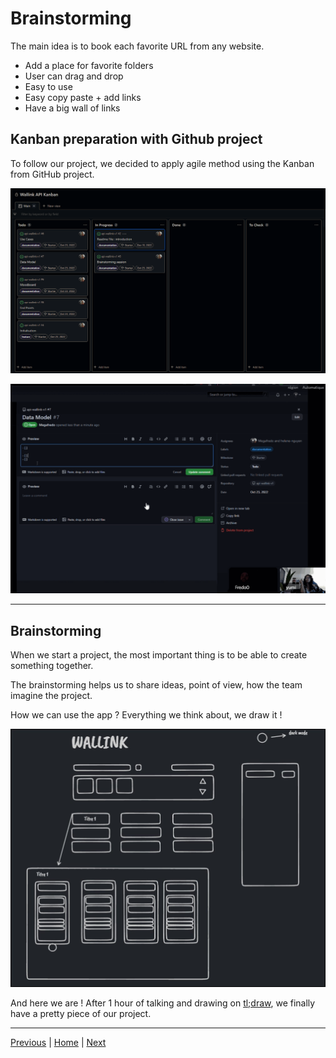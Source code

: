 # Brainstorming

The main idea is to book each favorite URL from any website.

- Add a place for favorite folders
- User can drag and drop
- Easy to use
- Easy copy paste + add links
- Have a big wall of links

## Kanban preparation with Github project

To follow our project, we decided to apply agile method using the Kanban from GitHub project.

![Kanban](./media/kanban.png)

![Kanban](./media/kanban.gif)

---

## Brainstorming

When we start a project, the most important thing is to be able to create something together.

The brainstorming helps us to share ideas, point of view, how the team imagine the project.

How we can use the app ? Everything we think about, we draw it !

![Brainstorming](./media/brainstorming.jpg)

And here we are ! After 1 hour of talking and drawing on [tl;draw](https://www.tldraw.com/), we finally have a pretty piece of our project.

---

[Previous](./00-summary.md) | [Home](../README.md) | [Next](./02-usecases.md)
